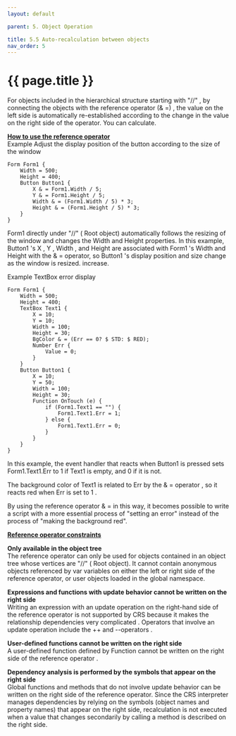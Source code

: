 ```yaml
---
layout: default

parent: 5. Object Operation

title: 5.5 Auto-recalculation between objects
nav_order: 5
---
```



# {{ page.title }}

For objects included in the hierarchical structure starting with "//" , by connecting the objects with the reference operator (& =) , the value on the left side is automatically re-established according to the change in the value on the right side of the operator. You can calculate.

 

**<u>How to use the reference operator</u>**<br>
Example Adjust the display position of the button according to the size of the window

```
Form Form1 {
    Width = 500;
    Height = 400;
    Button Button1 {
        X & = Form1.Width / 5;
        Y & = Form1.Height / 5;
        Width & = (Form1.Width / 5) * 3;
        Height & = (Form1.Height / 5) * 3;
    }
}
```

Form1 directly under "//" ( Root object) automatically follows the resizing of the window and changes the Width and Height properties. In this example, Button1 's X , Y , Width , and Height are associated with Form1 's Width and Height with the & = operator, so Button1 's display position and size change as the window is resized. increase.

 

Example TextBox error display

```
Form Form1 {
    Width = 500;
    Height = 400;
    TextBox Text1 {
        X = 10;
        Y = 10;
        Width = 100;
        Height = 30;
        BgColor & = (Err == 0? $ STD: $ RED);
        Number Err {
            Value = 0;
        }
    }
    Button Button1 {
        X = 10;
        Y = 50;
        Width = 100;
        Height = 30;
        Function OnTouch (e) {
            if (Form1.Text1 == "") {
                Form1.Text1.Err = 1;
            } else {
                Form1.Text1.Err = 0;
            }
        }
    }
}
```

In this example, the event handler that reacts when Button1 is pressed sets Form1.Text1.Err to 1 if Text1 is empty, and 0 if it is not.

The background color of Text1 is related to Err by the & = operator , so it reacts red when Err is set to 1 .

 

By using the reference operator & = in this way, it becomes possible to write a script with a more essential process of "setting an error" instead of the process of "making the background red".


**<u>Reference operator constraints</u>**<br>


**Only available in the object tree**<br>
The reference operator can only be used for objects contained in an object tree whose vertices are "//" ( Root object). It cannot contain anonymous objects referenced by var variables on either the left or right side of the reference operator, or user objects loaded in the global namespace.

 

**Expressions and functions with update behavior cannot be written on the right side**<br>
Writing an expression with an update operation on the right-hand side of the reference operator is not supported by CRS because it makes the relationship dependencies very complicated . Operators that involve an update operation include the ++ and --operators .

 

**User-defined functions cannot be written on the right side**<br>
A user-defined function defined by Function cannot be written on the right side of the reference operator .

 

**Dependency analysis is performed by the symbols that appear on the right side**<br>
Global functions and methods that do not involve update behavior can be written on the right side of the reference operator. Since the CRS interpreter manages dependencies by relying on the symbols (object names and property names) that appear on the right side, recalculation is not executed when a value that changes secondarily by calling a method is described on the right side. 







